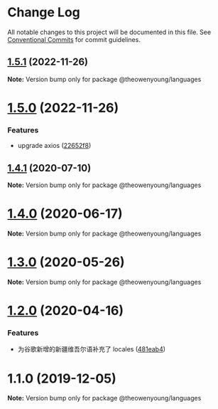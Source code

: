 # Change Log

All notable changes to this project will be documented in this file.
See [Conventional Commits](https://conventionalcommits.org) for commit guidelines.

## [1.5.1](https://github.com/OpenTranslate/OpenTranslate/compare/v1.5.0...v1.5.1) (2022-11-26)

**Note:** Version bump only for package @theowenyoung/languages





# [1.5.0](https://github.com/OpenTranslate/OpenTranslate/compare/v1.4.1...v1.5.0) (2022-11-26)


### Features

* upgrade axios ([22652f8](https://github.com/OpenTranslate/OpenTranslate/commit/22652f8))





## [1.4.1](https://github.com/OpenTranslate/OpenTranslate/compare/v1.4.0...v1.4.1) (2020-07-10)

**Note:** Version bump only for package @theowenyoung/languages

# [1.4.0](https://github.com/OpenTranslate/OpenTranslate/compare/v1.3.0...v1.4.0) (2020-06-17)

**Note:** Version bump only for package @theowenyoung/languages

# [1.3.0](https://github.com/OpenTranslate/OpenTranslate/compare/v1.2.0...v1.3.0) (2020-05-26)

**Note:** Version bump only for package @theowenyoung/languages

# [1.2.0](https://github.com/OpenTranslate/OpenTranslate/compare/v1.1.2...v1.2.0) (2020-04-16)

### Features

- 为谷歌新增的新疆维吾尔语补充了 locales ([481eab4](https://github.com/OpenTranslate/OpenTranslate/commit/481eab4))

# 1.1.0 (2019-12-05)

**Note:** Version bump only for package @theowenyoung/languages
